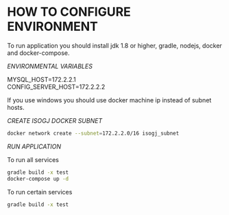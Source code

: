 # HOW TO CONFIGURE ENVIRONMENT

To run application you should install jdk 1.8 or higher, gradle, nodejs, docker and docker-compose.

_ENVIRONMENTAL VARIABLES_

MYSQL_HOST=172.2.2.1\
CONFIG_SERVER_HOST=172.2.2.2

If you use windows you should 
use docker machine ip instead of subnet hosts.

_CREATE ISOGJ DOCKER SUBNET_

```bash
docker network create --subnet=172.2.2.0/16 isogj_subnet
```

_RUN APPLICATION_

To run all services
```bash
gradle build -x test
docker-compose up -d
```

To run certain services
```bash
gradle build -x test
```
